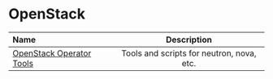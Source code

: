# OpenStack

Name | Description
:------|:------:
[OpenStack Operator Tools](https://github.com/openstack/osops-tools-contrib) | Tools and scripts for neutron, nova, etc.
